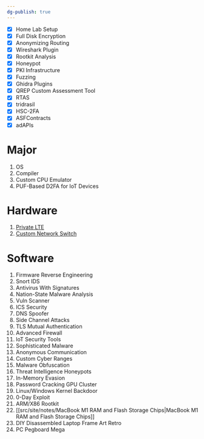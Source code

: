 ```yaml
---
dg-publish: true
---
```


- [x] Home Lab Setup
- [x] Full Disk Encryption
- [x] Anonymizing Routing
- [x] Wireshark Plugin
- [x] Rootkit Analysis
- [x] Honeypot
- [x] PKI Infrastructure
- [x] Fuzzing
- [x] Ghidra Plugins
- [x] QREP Custom Assessment Tool
- [x] RTAS
- [x] tridrasil
- [x] HSC-2FA
- [x] ASFContracts
- [x] adAPIs
# Major
1. OS
2. Compiler
3. Custom CPU Emulator
4. PUF-Based D2FA for IoT Devices
# Hardware
1. [Private LTE](https://www.quantulum.co.uk/blog/private-lte-with-limesdr-and-srsran---part-1-software/)
2. [Custom Network Switch](https://serd.es/2025/05/08/Switch-project-pt1.html)
# Software
1. Firmware Reverse Engineering
2. Snort IDS
3. Antivirus With Signatures
4. Nation-State Malware Analysis
5. Vuln Scanner
6. ICS Security
7. DNS Spoofer
8. Side Channel Attacks
9. TLS Mutual Authentication
10. Advanced Firewall
11. loT Security Tools
12. Sophisticated Malware
13. Anonymous Communication
14. Custom Cyber Ranges
15. Malware Obfuscation
16. Threat Intelligence Honeypots
17. In-Memory Evasion
18. Password Cracking GPU Cluster
19. Linux/Windows Kernel Backdoor
20. 0-Day Exploit
21. ARM/X86 Rootkit
22. [[src/site/notes/MacBook M1 RAM and Flash Storage Chips\|MacBook M1 RAM and Flash Storage Chips]]
23. DIY Disassembled Laptop Frame Art Retro
24. PC Pegboard Mega